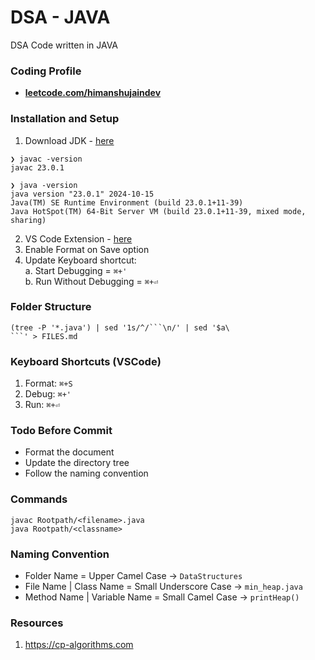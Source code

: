 # DSA - JAVA
DSA Code written in JAVA


### Coding Profile
- **[leetcode.com/himanshujaindev](https://leetcode.com/u/himanshujaindev/)**


### Installation and Setup
1. Download JDK - [here](https://www.oracle.com/java/technologies/downloads/)
```
❯ javac -version
javac 23.0.1

❯ java -version
java version "23.0.1" 2024-10-15
Java(TM) SE Runtime Environment (build 23.0.1+11-39)
Java HotSpot(TM) 64-Bit Server VM (build 23.0.1+11-39, mixed mode, sharing)
```
2. VS Code Extension - [here](https://marketplace.visualstudio.com/items?itemName=Oracle.oracle-java)
3. Enable Format on Save option
4. Update Keyboard shortcut:<br>
    a. Start Debugging = ```⌘+'```<br>
    b. Run Without Debugging = ```⌘+⏎```
    


### Folder Structure
```
(tree -P '*.java') | sed '1s/^/```\n/' | sed '$a\
```' > FILES.md
```


### Keyboard Shortcuts (VSCode)

1. Format: ```⌘+S```
2. Debug: ```⌘+'```
3. Run: ```⌘+⏎```


### Todo Before Commit

- Format the document
- Update the directory tree
- Follow the naming convention


### Commands

```
javac Rootpath/<filename>.java
java Rootpath/<classname>
```


### Naming Convention

- Folder Name = Upper Camel Case -> ```DataStructures```
- File Name | Class Name = Small Underscore Case -> ```min_heap.java```
- Method Name | Variable Name = Small Camel Case -> ```printHeap()```


### Resources
1. https://cp-algorithms.com
